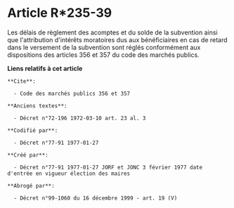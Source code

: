 # Article R*235-39

Les délais de règlement des acomptes et du solde de la subvention ainsi que l'attribution d'intérêts moratoires dus aux
bénéficiaires en cas de retard dans le versement de la subvention sont réglés conformément aux dispositions des articles 356
et 357 du code des marchés publics.

**Liens relatifs à cet article**

	**Cite**:

	  - Code des marchés publics 356 et 357

	**Anciens textes**:

	  - Décret n°72-196 1972-03-10 art. 23 al. 3

	**Codifié par**:

	  - Décret n°77-91 1977-01-27

	**Créé par**:

	  - Décret n°77-91 1977-01-27 JORF et JONC 3 février 1977 date d'entrée en vigueur élection des maires

	**Abrogé par**:

	  - Décret n°99-1060 du 16 décembre 1999 - art. 19 (V)
